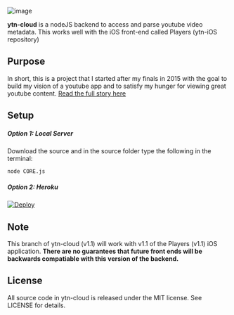 ![image](https://github.com/nextseto/ytn-cloud/blob/master/assets/header-ytn-cloud.png)

**ytn-cloud** is a nodeJS backend to access and parse youtube video metadata. This works well with the iOS front-end called Players (ytn-iOS repository)

## Purpose

In short, this is a project that I started after my finals in 2015 with the goal to build my vision of a youtube app and to satisfy my hunger for viewing great youtube content. [Read the full story here](https://nextseto.github.io/project/ytn.html)

## Setup

##### Option 1: Local Server

Download the source and in the source folder type the following in the terminal:

```
node CORE.js
```

##### Option 2: Heroku

[![Deploy](https://www.herokucdn.com/deploy/button.png)](https://heroku.com/deploy)

## Note

This branch of ytn-cloud (v1.1) will work with v1.1 of the Players (v1.1) iOS application. **There are no guarantees that future front ends will be backwards compatiable with this version of the backend.**

## License

All source code in ytn-cloud is released under the MIT license. See LICENSE for details.